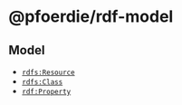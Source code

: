 # @pfoerdie/rdf-model

## Model

- [`rdfs:Resource`](model/rdfs_Resource.js)
- [`rdfs:Class`](model/rdfs_Class.js)
- [`rdf:Property`](model/rdf_Property.js)
